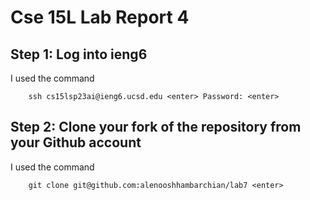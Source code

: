 # Cse 15L Lab Report 4

## Step 1: Log into ieng6
I used the command 

        ssh cs15lsp23ai@ieng6.ucsd.edu <enter> Password: <enter>
        
## Step 2: Clone your fork of the repository from your Github account
I used the command

        git clone git@github.com:alenooshhambarchian/lab7 <enter>

  

